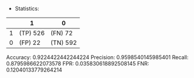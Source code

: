* Statistics: 

|          |    1     |    0     |
|----------|----------|----------|
|    1     | (TP) 526 | (FN) 72  |
|    0     | (FP) 22  | (TN) 592 |
Accuracy: 0.9224422442244224
Precision: 0.9598540145985401
Recall: 0.8795986622073578
FPR: 0.035830618892508145
FNR: 0.12040133779264214